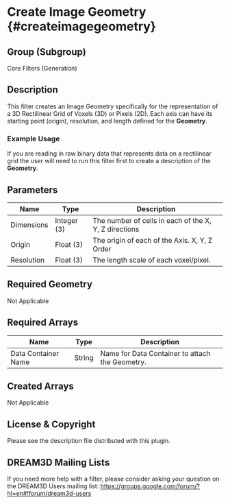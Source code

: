Create Image Geometry  {#createimagegeometry}
=============

## Group (Subgroup) ##

Core Filters (Generation)


## Description ##

This filter creates an Image Geometry specifically for the representation of a 3D Rectilinear Grid of Voxels (3D) or Pixels
(2D). Each axis can have its starting point (origin), resolution, and length defined for the **Geometry**. 

### Example Usage ###

If you are reading in raw binary data that represents data on a rectilinear grid the user will need to run this
filter first to create a description of the **Geometry**.

## Parameters ##

| Name             | Type | Description |
|------------------|------|-------------|
| Dimensions | Integer (3) | The number of cells in each of the X, Y, Z directions |
| Origin | Float (3) | The origin of each of the Axis. X, Y, Z Order |
| Resolution | Float (3) | The length scale of each voxel/pixel. |

## Required Geometry ##

Not Applicable

## Required Arrays ##

| Name             | Type | Description |
|------------------|------|-------------|
| Data Container Name | String | Name for Data Container to attach the Geometry. |

## Created Arrays ##

Not Applicable

## License & Copyright ##

Please see the description file distributed with this plugin.

## DREAM3D Mailing Lists ##

If you need more help with a filter, please consider asking your question on the DREAM3D Users mailing list:
https://groups.google.com/forum/?hl=en#!forum/dream3d-users

